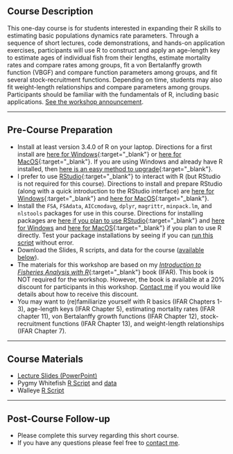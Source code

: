 ## Course Description
This one-day course is for students interested in expanding their R skills to estimating basic populations dynamics rate parameters. Through a sequence of short lectures, code demonstrations, and hands-on application exercises, participants will use R to construct and apply an age-length key to estimate ages of individual fish from their lengths, estimate mortality rates and compare rates among groups, fit a von Bertalanffy growth function (VBGF) and compare function parameters among groups, and fit several stock-recruitment functions. Depending on time, students may also fit weight-length relationships and compare parameters among groups. Participants should be familiar with the fundamentals of R, including basic applications. [See the workshop announcement](https://afs-calneva.org/wp-content/uploads/sites/8/2017/07/Save-the-date_WD_Student_Colloquium.pdf).

----

## Pre-Course Preparation
* Install at least version 3.4.0 of R on your laptop. Directions for a first install are [here for Windows](http://derekogle.com/IFAR/supplements/installations/InstallRWin.html){:target="_blank"} or [here for MacOS](http://derekogle.com/IFAR/supplements/installations/InstallRMac.html){:target="_blank"}. If you are using Windows and already have R installed, then [here is an easy method to upgrade](http://www.r-statistics.com/2015/06/a-step-by-step-screenshots-tutorial-for-upgrading-r-on-windows/){:target="_blank"}.
* I prefer to use [RStudio](https://www.rstudio.com/products/RStudio/){:target="_blank"} to interact with R (but RStudio is not required for this course). Directions to install and prepare RStudio (along with a quick introduction to the RStudio interface) are [here for Windows](http://derekogle.com/IFAR/supplements/installations/InstallRStudioWin.html){:target="_blank"} and [here for MacOS](http://derekogle.com/IFAR/supplements/installations/InstallRStudioMac.html){:target="_blank"}.
* Install the `FSA`, `FSAdata`, `AICcmodavg`, `dplyr`, `magrittr`, `minpack.lm`, and  `nlstools` packages for use in this course. Directions for installing packages are [here if you plan to use RStudio](http://derekogle.com/IFAR/supplements/installations/InstallPackagesRStudio.html){:target="_blank"} and [here for Windows](http://derekogle.com/IFAR/supplements/installations/InstallPackagesRWin.html) and [here for MacOS](http://derekogle.com/IFAR/supplements/installations/InstallPackagesRMac.html){:target="_blank"} if you plan to use R directly. Test your package installations by seeing if you can [run this script](InstallationTester.R) without error.
* Download the Slides, R scripts, and data for the course ([available below](#course-materials)).
* The materials for this workshop are based on my [*Introduction to Fisheries Analysis with R*](http://derekogle.com/IFAR/){:target="_blank"} book (IFAR). This book is NOT required for the workshop. However, the book is available at a 20% discount for participants in this workshop. [Contact me](mailto:derek@derekogle.com) if you would like details about how to receive this discount.
* You may want to (re)familiarize yourself with R basics (IFAR Chapters 1-3), age-length keys (IFAR Chapter 5), estimating mortality rates (IFAR chapter 11), von Bertalanffy growth functions (IFAR Chapter 12), stock-recruitment functions (IFAR Chapter 13), and weight-length relationships (IFAR Chapter 7).

----

## Course Materials
* [Lecture Slides (PowerPoint)](Slides.pptx)
* Pygmy Whitefish [R Script](PWF2016_Student.R) and [data](PWF2016.csv)
* Walleye [R Script](WAERecruitment_Student.R)

----

## Post-Course Follow-up
* Please complete this survey regarding this short course.
* If you have any questions please feel free to [contact me](mailto:derek@derekogle.com).

